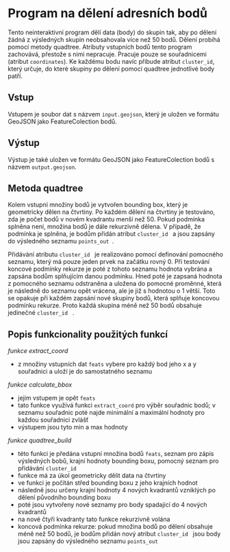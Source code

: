 # Program na dělení adresních bodů

Tento neinteraktivní program dělí data (body) do skupin tak, aby po dělení žádná z výsledných 
skupin neobsahovala více než 50 bodů. Dělení probíhá pomocí metody quadtree. Atributy 
vstupních bodů tento program zachovává, přestože s nimi nepracuje. Pracuje pouze se 
souřadnicemi (atribut `coordinates`). Ke každému bodu navíc přibude atribut `cluster_id`,
který určuje, do které skupiny po dělení pomocí quadtree jednotlivé body patří. 



## Vstup
Vstupem je soubor dat s názvem `input.geojson`, který je uložen ve formátu GeoJSON jako 
FeatureColection bodů. 



## Výstup
Výstup je také uložen ve formátu GeoJSON jako FeatureColection bodů s názvem `output.geojson`.



## Metoda quadtree
Kolem vstupní množiny bodů je vytvořen bounding box, který je geometricky dělen na čtvrtiny. 
Po každém dělení na čtvrtiny je testováno, zda je počet bodů v novém kvadrantu menší než 50.
Pokud podmínka splněna není, množina bodů je dále rekurzivně dělena. V případě, že podmínka 
je splněna, je bodům přidán atribut `cluster_id ` a jsou zapsány do výsledného seznamu  `points_out `.

Přidávání atributu  `cluster_id ` je realizováno pomocí definování pomocného seznamu, který má 
pouze jeden prvek na začátku rovný 0. Při testování koncové podmínky rekurze je poté z tohoto 
seznamu hodnota vybrána a zapsána bodům splňujícím danou podmínku. Hned poté je zapsaná hodnota
z pomocného seznamu odstraněna a uložena do pomocné proměnné, která je následně do seznamu opět
vrácena, ale je již s hodnotou o 1 větší. Toto se opakuje při každém zapsání nové skupiny bodů, 
která splňuje koncovou podmínku rekurze. Proto každá skupina méně než 50 bodů obsahuje 
jedinečné `cluster_id ` .


## Popis funkcionality použitých funkcí


_funkce extract_coord_
- z množiny vstupních dat `feats` vybere pro každý bod jeho x a y souřadnici a uloží je do
samostatného seznamu


_funkce calculate_bbox_
- jejím vstupem je opět `feats`
- tato funkce využívá funkci `extract_coord` pro výběr souřadnic bodů; v seznamu souřadnic poté 
najde minimální a maximální hodnoty pro každou souřadnici zvlášť
- výstupem jsou tyto min a max hodnoty


_funkce quadtree_build_
- této funkci je předána vstupní množina bodů `feats`, seznam pro zápis výsledných bobů, krajní 
hodnoty bounding boxu, pomocný seznam pro přidávání `cluster_id ` 
- funkce má za úkol geometricky dělit data na čtvrtiny
- ve funkci je počítán střed bounding boxu z jeho krajních hodnot
- následně jsou určeny krajní hodnoty 4 nových kvadrantů vzniklých po dělení původního bounding boxu
- poté jsou vytvořeny nové seznamy pro body spadající do 4 nových kvadrantů
- na nové čtyři kvadranty tato funkce rekurzivně volána
- koncová podmínka rekurze: pokud množina bodů po dělení obsahuje méně než 50 bodů, je bodům přidán
nový atribut  `cluster_id ` jsou body jsou zapsány do výsledného seznamu  `points_out `
